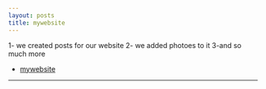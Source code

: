 ```yaml
---
layout: posts
title: mywebsite
---
```

1- we created posts for our website
2- we added photoes to it
3-and so much more

* [mywebsite](https://saeedshahib.github.io/course_template/)
---
